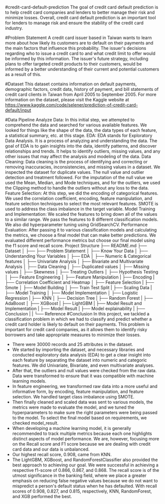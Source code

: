 #credit-card-default-prediction
The goal of credit card default prediction is to help credit card companies and lenders to better manage their risk and minimize losses. Overall, credit card default prediction is an important tool for lenders to manage risk and ensure the stability of the credit card industry.

#Problem Statement
A credit card issuer based in Taiwan wants to learn more about how likely its customers are to default on their payments and the main factors that influence this probability. The issuer's decisions regarding who to issue a credit card to and what credit limit to offer would be informed by this information. The issuer's future strategy, including plans to offer targeted credit products to their customers, would be informed by a better understanding of their current and potential customers as a result of this.

#Dataset
This dataset contains information on default payments, demographic factors, credit data, history of payment, and bill statements of credit card clients in Taiwan from April 2005 to September 2005. For more information on the dataset, please visit the Kaggle website at https://www.kaggle.com/code/selener/prediction-of-credit-card-default/input

#Data Pipeline
Analyze Data: In this initial step, we attempted to comprehend the data and searched for various available features. We looked for things like the shape of the data, the data types of each feature, a statistical summary, etc. at this stage.
EDA: EDA stands for Exploratory Data Analysis. It is a process of analyzing and understanding the data. The goal of EDA is to gain insights into the data, identify patterns, and discover relationships and trends. It helps to identify outliers, missing values, and any other issues that may affect the analysis and modeling of the data.
Data Cleaning: Data cleaning is the process of identifying and correcting or removing inaccuracies, inconsistencies, and missing values in a dataset. We inspected the dataset for duplicate values. The null value and outlier detection and treatment followed. For the imputation of the null value we used the Mean, Median, and Mode techniques, and for the outliers, we used the Clipping method to handle the outliers without any loss to the data.
Feature Selection: At this step, we did the encoding of categorical features. We used the correlation coefficient, encoding, feature manipulation, and feature selection techniques to select the most relevant features. SMOTE is used to address the class imbalance in the target variable.
Model Training and Implementation:
We scaled the features to bring down all of the values to a similar range. We pass the features to 8 different classification models. We also did hyperparameter tuning using GridSearchCV.
Performance Evaluation: After passing it to various classification models and calculating the metrics, we choose a final model that can make better predictions. We evaluated different performance metrics but choose our final model using the f1 score and recall score.
Project Structure
├── README.md
├── Dataset 
│   ├── 
├── Problem Statement
│
├── Know Your Data
│
├── Understanding Your Variables
│
├── EDA
│   ├── Numeric & Categorical features
│   ├── Univariate Analysis
│   ├── Bivariate and Multivariate Analysis
│
├── Data Cleaning
│   ├── Duplicated values
│   ├── Missing values
│   ├── Skewness
│   ├── Treating Outliers
│ 
├── Hypothesis Testing
│
├── Feature Engineering
│   ├── Feature Manipulation
|   ├── Encoding
|   ├── Correlation Coefficient and Heatmap
│   ├── Feature Selection
|   ├── Smote
│
├── Model Building
│   ├── Train Test Split
|   ├── Scaling Data
|   ├── Model Training
│
├── Model Implementation
│   ├── Logistic Regression
|   ├── KNN
│   ├── Decision Tree
|   ├── Random Forest
|   ├── AdaBoost
│   ├── XGBoost
|   ├── LightGBM
|
├── Model Result and Implementation
|   ├── Model Result
|   ├── Model explainability
|   ├── Conclusion
|
| 
└── Reference
#Conclusion
In this project, we tackled a classification problem in which we had to classify and predict whether a credit card holder is likely to default on their payments. This problem is important for credit card companies, as it allows them to identify risky borrowers and take appropriate measures to minimize their losses.

- There were 30000 records and 25 attributes in the dataset.
- We started by importing the dataset, and necessary libraries and conducted exploratory data analysis (EDA) to get a clear insight into each feature by separating the 
  dataset into numeric and categoric features. We did Univariate, Bivariate, and even multivariate analyses.
- After that, the outliers and null values were checked from the raw data. Data were transformed to ensure that it was compatible with machine learning models.
- In feature engineering, we transformed raw data into a more useful and informative form, by encoding, feature manipulation, and feature selection. We handled 
  target class imbalance using SMOTE.
- Then finally cleaned and scaled data was sent to various models, the metrics were made to evaluate the model, and we tuned the hyperparameters to make sure the right 
  parameters were being passed to the model. To select the final model based on requirements, we checked model_result.
- When developing a machine learning model, it is generally recommended to track multiple metrics because each one highlights distinct aspects of model performance. We are, 
  however, focusing more on the Recall score and F1 score because we are dealing with credit card data and our data is unbalanced.
- Our highest recall score, 0.908, came from KNN.
- The LightGBM, XGBoost, and RandomForestClassifier also provided the best approach to achieving our goal. We were successful in achieving a respective f1-score of 0.866, 0.867, and 0.868.
The recall score is of the utmost significance in the banking field, where we place a greater emphasis on reducing false negative values because we do not want to mispredict a person's default status when he has defaulted. With recall scores of 0.908, 0.827, and 0.815, respectively, KNN, RandomForest, and XGB performed the best.
